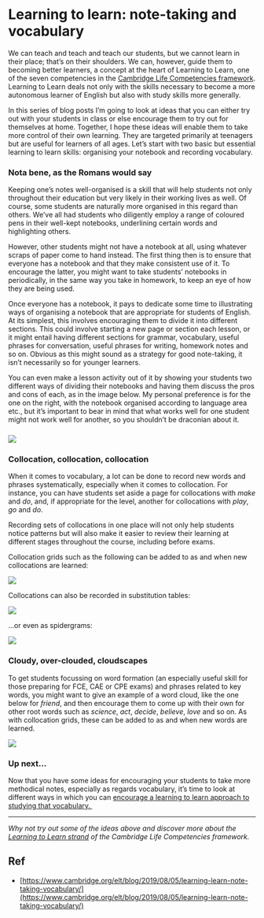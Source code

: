 # Learning to learn: note-taking and vocabulary

We can teach and teach and teach our students, but we cannot learn in their place; that’s on their shoulders. We can, however, guide them to becoming better learners, a concept at the heart of Learning to Learn, one of the seven competencies in the [Cambridge Life Competencies framework](https://www.cambridge.org/elt/blog/2018/04/05/cambridge-framework-life-competencies/?utm_source=wobl&utm_medium=blog&utm_content=woblcontent&utm_campaign=generalsecondary). Learning to Learn deals not only with the skills necessary to become a more autonomous learner of English but also with study skills more generally.

In this series of blog posts I’m going to look at ideas that you can either try out with your students in class or else encourage them to try out for themselves at home. Together, I hope these ideas will enable them to take more control of their own learning. They are targeted primarily at teenagers but are useful for learners of all ages. Let’s start with two basic but essential learning to learn skills: organising your notebook and recording vocabulary.

### Nota bene, as the Romans would say

Keeping one’s notes well-organised is a skill that will help students not only throughout their education but very likely in their working lives as well. Of course, some students are naturally more organised in this regard than others. We’ve all had students who diligently employ a range of coloured pens in their well-kept notebooks, underlining certain words and highlighting others.

However, other students might not have a notebook at all, using whatever scraps of paper come to hand instead. The first thing then is to ensure that everyone has a notebook and that they make consistent use of it. To encourage the latter, you might want to take students’ notebooks in periodically, in the same way you take in homework, to keep an eye of how they are being used.

Once everyone has a notebook, it pays to dedicate some time to illustrating ways of organising a notebook that are appropriate for students of English. At its simplest, this involves encouraging them to divide it into different sections. This could involve starting a new page or section each lesson, or it might entail having different sections for grammar, vocabulary, useful phrases for conversation, useful phrases for writing, homework notes and so on. Obvious as this might sound as a strategy for good note-taking, it isn’t necessarily so for younger learners.

You can even make a lesson activity out of it by showing your students two different ways of dividing their notebooks and having them discuss the pros and cons of each, as in the image below. My personal preference is for the one on the right, with the notebook organised according to language area etc., but it’s important to bear in mind that what works well for one student might not work well for another, so you shouldn’t be draconian about it.

### ![](http://www.cambridge.org/elt/blog/wp-content/uploads/2019/08/Picture-1-7.png)

### Collocation, collocation, collocation

When it comes to vocabulary, a lot can be done to record new words and phrases systematically, especially when it comes to collocation. For instance, you can have students set aside a page for collocations with _make_ and _do_, and, if appropriate for the level, another for collocations with _play_, _go_ and _do_.

Recording sets of collocations in one place will not only help students notice patterns but will also make it easier to review their learning at different stages throughout the course, including before exams.

Collocation grids such as the following can be added to as and when new collocations are learned:

![](http://www.cambridge.org/elt/blog/wp-content/uploads/2019/08/Picture-1-3.png)

Collocations can also be recorded in substitution tables:

![](http://www.cambridge.org/elt/blog/wp-content/uploads/2019/08/Picture-1-4.png)

…or even as spidergrams:

![](http://www.cambridge.org/elt/blog/wp-content/uploads/2019/08/Picture-1-5.png)

### Cloudy, over-clouded, cloudscapes

To get students focussing on word formation (an especially useful skill for those preparing for FCE, CAE or CPE exams) and phrases related to key words, you might want to give an example of a word cloud, like the one below for _friend_, and then encourage them to come up with their own for other root words such as _science_, _act_, _decide_, _believe_, _love_ and so on. As with collocation grids, these can be added to as and when new words are learned.

![](http://www.cambridge.org/elt/blog/wp-content/uploads/2019/08/Picture-1-6.png)

### Up next…

Now that you have some ideas for encouraging your students to take more methodical notes, especially as regards vocabulary, it’s time to look at different ways in which you can [encourage a learning to learn approach to studying that vocabulary. ](https://www.cambridge.org/elt/blog/2019/08/12/learning-learn-flash-cards-spaced-repetition-example-sentences/)

* * *

_Why not try out some of the ideas above and discover more about the [Learning to Learn strand](https://www.cambridge.org/elt/blog/2019/04/18/factfile-learning-learn/?utm_source=wobl&utm_medium=blog&utm_content=woblcontent&utm_campaign=CLC) of the Cambridge Life Competencies framework._

## Ref
 
 - [https://www.cambridge.org/elt/blog/2019/08/05/learning-learn-note-taking-vocabulary/](https://www.cambridge.org/elt/blog/2019/08/05/learning-learn-note-taking-vocabulary/)